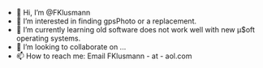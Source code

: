 - 👋 Hi, I’m @FKlusmann
- 👀 I’m interested in finding gpsPhoto or a replacement. 
- 🌱 I’m currently learning old software does not work well with new µ$oft operating systems.
- 💞️ I’m looking to collaborate on ...
- 📫 How to reach me: Email FKlusmann - at - aol.com

<!---
FKlusmann/FKlusmann is a ✨ special ✨ repository because its `README.md` (this file) appears on your GitHub profile.
You can click the Preview link to take a look at your changes.
--->
